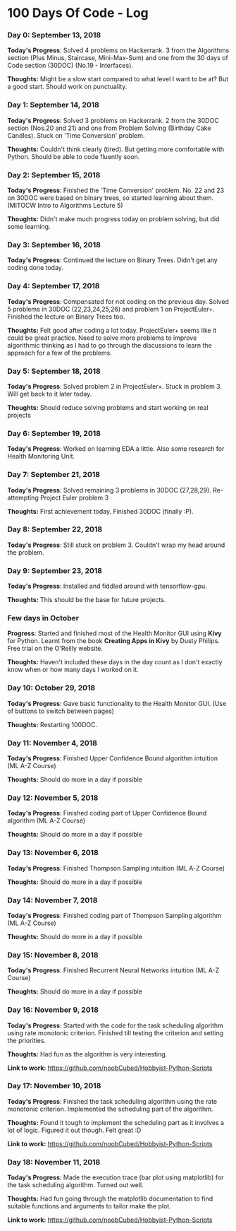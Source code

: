 # 100 Days Of Code - Log

### Day 0: September 13, 2018

**Today's Progress**: Solved 4 problems on Hackerrank. 3 from the Algorithms section (Plus Minus, Staircase, Mini-Max-Sum) and one from the 30 days of Code section (30DOC) (No.19 - Interfaces). 

**Thoughts:** Might be a slow start compared to what level I want to be at? But a good start. Should work on punctuality.

### Day 1: September 14, 2018

**Today's Progress**: Solved 3 problems on Hackerrank. 2 from the 30DOC section (Nos.20 and 21) and one from Problem Solving (Birthday Cake Candles). Stuck on 'Time Conversion' problem.

**Thoughts:** Couldn't think clearly (tired). But getting more comfortable with Python. Should be able to code fluently soon.

### Day 2: September 15, 2018

**Today's Progress**: Finished the 'Time Conversion' problem. No. 22 and 23 on 30DOC were based on binary trees, so started learning about them. (MITOCW Intro to Algorithms Lecture 5)

**Thoughts:** Didn't make much progress today on problem solving, but did some learning.

### Day 3: September 16, 2018

**Today's Progress**: Continued the lecture on Binary Trees. Didn't get any coding done today.

### Day 4: September 17, 2018

**Today's Progress**: Compensated for not coding on the previous day. Solved 5 problems in 30DOC (22,23,24,25,26) and problem 1 on ProjectEuler+. Finished the lecture on Binary Trees too.

**Thoughts:** Felt good after coding a lot today. ProjectEuler+ seems like it could be great practice. Need to solve more problems to improve algorithmic thinking as I had to go through the discussions to learn the approach for a few of the problems.

### Day 5: September 18, 2018

**Today's Progress**: Solved problem 2 in ProjectEuler+. Stuck in problem 3. Will get back to it later today.

**Thoughts:** Should reduce solving problems and start working on real projects

### Day 6: September 19, 2018

**Today's Progress**: Worked on learning EDA a little. Also some research for Health Monitoring Unit.

### Day 7: September 21, 2018

**Today's Progress**: Solved remaining 3 problems in 30DOC (27,28,29). Re-attempting Project Euler problem 3

**Thoughts:** First achievement today. Finished 30DOC (finally :P).

### Day 8: September 22, 2018

**Today's Progress**: Still stuck on problem 3. Couldn't wrap my head around the problem.

### Day 9: September 23, 2018

**Today's Progress**: Installed and fiddled around with tensorflow-gpu.

**Thoughts:** This should be the base for future projects.

### Few days in October

**Progress**: Started and finished most of the Health Monitor GUI using **Kivy** for Python. Learnt from the book **Creating Apps in Kivy** by Dusty Philips. Free trial on the O'Reilly website.

**Thoughts:** Haven't included these days in the day count as I don't exactly know when or how many days I worked on it.

### Day 10: October 29, 2018

**Today's Progress**: Gave basic functionality to the Health Monitor GUI. (Use of buttons to switch between pages)

**Thoughts:** Restarting 100DOC. 

### Day 11: November 4, 2018

**Today's Progress**: Finished Upper Confidence Bound algorithm intuition (ML A-Z Course)

**Thoughts:** Should do more in a day if possible

### Day 12: November 5, 2018

**Today's Progress**: Finished coding part of Upper Confidence Bound algorithm (ML A-Z Course)

**Thoughts:** Should do more in a day if possible 

### Day 13: November 6, 2018

**Today's Progress**: Finished Thompson Sampling intuition (ML A-Z Course)

**Thoughts:** Should do more in a day if possible 

### Day 14: November 7, 2018

**Today's Progress**: Finished coding part of Thompson Sampling algorithm (ML A-Z Course)

**Thoughts:** Should do more in a day if possible 

### Day 15: November 8, 2018

**Today's Progress**: Finished Recurrent Neural Networks intuition (ML A-Z Course)

**Thoughts:** Should do more in a day if possible 

### Day 16: November 9, 2018

**Today's Progress**: Started with the code for the task scheduling algorithm using rate monotonic criterion. Finished till testing the criterion and setting the priorities.

**Thoughts:** Had fun as the algorithm is very interesting. 

**Link to work:** https://github.com/noobCubed/Hobbyist-Python-Scripts

### Day 17: November 10, 2018

**Today's Progress**: Finished the task scheduling algorithm using the rate monotonic criterion. Implemented the scheduling part of the algorithm.

**Thoughts:** Found it tough to implement the scheduling part as it involves a lot of logic. Figured it out though. Felt great :D

**Link to work:** https://github.com/noobCubed/Hobbyist-Python-Scripts

### Day 18: November 11, 2018

**Today's Progress**: Made the execution trace (bar plot using matplotlib) for the task scheduling algorithm. Turned out well.

**Thoughts:** Had fun going through the matplotlib documentation to find suitable functions and arguments to tailor make the plot.

**Link to work:** https://github.com/noobCubed/Hobbyist-Python-Scripts
<!---
### Day 0: February 30, 2016 (Example 1)
##### (delete me or comment me out)
**Today's Progress**: Fixed CSS, worked on canvas functionality for the app.
**Thoughts:** I really struggled with CSS, but, overall, I feel like I am slowly getting better at it. Canvas is still new for me, but I managed to figure out some basic functionality.
**Link to work:** [Calculator App](http://www.example.com)
### Day 0: February 30, 2016 (Example 2)
##### (delete me or comment me out)
**Today's Progress**: Fixed CSS, worked on canvas functionality for the app.
**Thoughts**: I really struggled with CSS, but, overall, I feel like I am slowly getting better at it. Canvas is still new for me, but I managed to figure out some basic functionality.
**Link(s) to work**: [Calculator App](http://www.example.com)
### Day 1: June 27, Monday
**Today's Progress**: I've gone through many exercises on FreeCodeCamp.
**Thoughts** I've recently started coding, and it's a great feeling when I finally solve an algorithm challenge after a lot of attempts and hours spent.
**Link(s) to work**
1. [Find the Longest Word in a String](https://www.freecodecamp.com/challenges/find-the-longest-word-in-a-string)
2. [Title Case a Sentence](https://www.freecodecamp.com/challenges/title-case-a-sentence)
-->

